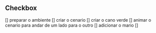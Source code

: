 ## Checkbox 

[] preparar o ambiente
[] criar o cenario 
[] criar o cano verde
[] animar o cenario para andar de um lado para o outro
[] adicionar o mario 
[] 